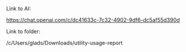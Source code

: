 Link to AI:

https://chat.openai.com/c/dc41633c-7c32-4902-9df6-dc5af55d390d

Link to folder:

/c/Users/glads/Downloads/utility-usage-report
